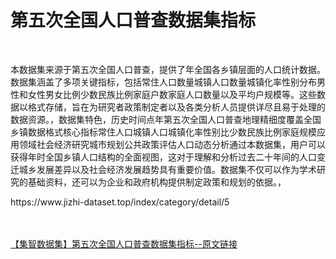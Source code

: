<h1>第五次全国人口普查数据集指标</h1><br /><p>本数据集来源于第五次全国人口普查，提供了年全国各乡镇层面的人口统计数据。数据集涵盖了多项关键指标，包括常住人口数量城镇人口数量城镇化率性别分布男性和女性男女比例少数民族比例家庭户数家庭人口数量以及平均户规模等。这些数据以格式存储，旨在为研究者政策制定者以及各类分析人员提供详尽且易于处理的数据资源。，数据集特色，历史时间点年第五次全国人口普查地理精细度覆盖全国乡镇数据格式核心指标常住人口城镇人口城镇化率性别比少数民族比例家庭规模应用领域社会经济研究城市规划公共政策评估人口动态分析通过本数据集，用户可以获得年时全国乡镇人口结构的全面视图，这对于理解和分析过去二十年间的人口变迁城乡发展差异以及社会经济发展趋势具有重要价值。数据集不仅可以作为学术研究的基础资料，还可以为企业和政府机构提供制定政策和规划的依据。，</p><p>https://www.jizhi-dataset.top/index/category/detail/5</p><br /><br /><a href="https://www.jizhi-dataset.top/index/category/detail/5" target="_blank">【集智数据集】第五次全国人口普查数据集指标--原文链接</a>